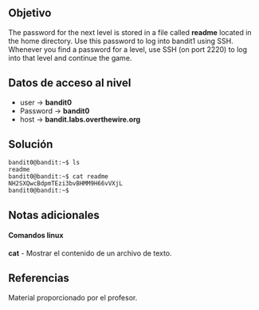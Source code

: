 
## Objetivo
The password for the next level is stored in a file called **readme** located in the home directory. Use this password to log into bandit1 using SSH. Whenever you find a password for a level, use SSH (on port 2220) to log into that level and continue the game.

## Datos de acceso al nivel

-   user -> **bandit0**
-   Password -> **bandit0**
-   host -> **bandit.labs.overthewire.org**

## Solución
```
bandit0@bandit:~$ ls
readme
bandit0@bandit:~$ cat readme
NH2SXQwcBdpmTEzi3bvBHMM9H66vVXjL
bandit0@bandit:~$
```
## Notas adicionales

#### Comandos linux
**cat** - Mostrar el contenido de un archivo de texto.

## Referencias
Material proporcionado por el profesor.